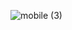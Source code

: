 ![mobile (3)](https://github.com/sandemoid/sisfo-gudang-new/assets/110391043/01a5b93e-e8b5-43f9-94f6-d01cef198ec6)
